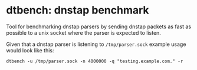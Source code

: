 # dtbench: dnstap benchmark

Tool for benchmarking dnstap parsers by sending dnstap packets as fast as
possible to a unix socket where the parser is expected to listen.

Given that a dnstap parser is listening to `/tmp/parser.sock` example usage
would look like this:
```text
dtbench -u /tmp/parser.sock -n 4000000 -q "testing.example.com." -r
```
